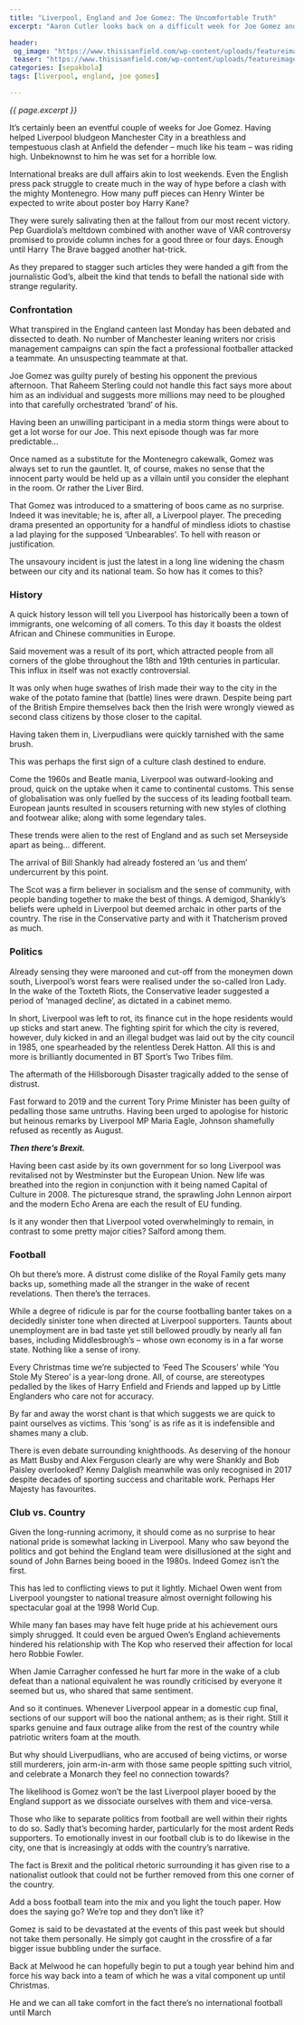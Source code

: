 ```yaml
---
title: "Liverpool, England and Joe Gomez: The Uncomfortable Truth"
excerpt: "Aaron Cutler looks back on a difficult week for Joe Gomez and asks whether the boos he heard at Wembley were more to do with his club side than Raheem Sterling."

header:
 og_image: "https://www.thisisanfield.com/wp-content/uploads/featureimage-8.jpg"
 teaser: "https://www.thisisanfield.com/wp-content/uploads/featureimage-8-324x235.jpg"
categories: [sepakbola]
tags: [liverpool, england, joe gomes]

---
```

_{{ page.excerpt }}_

It’s certainly been an eventful couple of weeks for Joe Gomez. Having helped Liverpool bludgeon Manchester City in a breathless and tempestuous clash at Anfield the defender – much like his team – was riding high. Unbeknownst to him he was set for a horrible low.

International breaks are dull affairs akin to lost weekends. Even the English press pack struggle to create much in the way of hype before a clash with the mighty Montenegro. How many puff pieces can Henry Winter be expected to write about poster boy Harry Kane?

They were surely salivating then at the fallout from our most recent victory. Pep Guardiola’s meltdown combined with another wave of VAR controversy promised to provide column inches for a good three or four days. Enough until Harry The Brave bagged another hat-trick.

As they prepared to stagger such articles they were handed a gift from the journalistic God’s, albeit the kind that tends to befall the national side with strange regularity.

### Confrontation

<!--{% include figure image_path="https://www.thisisanfield.com/wp-content/uploads/P2019-11-10-Liverpool_Man_City-108.jpg" caption="LIVERPOOL, ENGLAND - Sunday, November 10, 2019: Manchester City's Raheem Sterling (L) and Liverpool's Joe Gomez at the final whistle after the FA Premier League match between Liverpool FC and Manchester City FC at Anfield. Liverpool won 3-1. _(Pic by David Rawcliffe/Propaganda)_" %}
-->
What transpired in the England canteen last Monday has been debated and dissected to death. No number of Manchester leaning writers nor crisis management campaigns can spin the fact a professional footballer attacked a teammate. An unsuspecting teammate at that.

Joe Gomez was guilty purely of besting his opponent the previous afternoon. That Raheem Sterling could not handle this fact says more about him as an individual and suggests more millions may need to be ploughed into that carefully orchestrated ‘brand’ of his.

Having been an unwilling participant in a media storm things were about to get a lot worse for our Joe. This next episode though was far more predictable…	

Once named as a substitute for the Montenegro cakewalk, Gomez was always set to run the gauntlet. It, of course, makes no sense that the innocent party would be held up as a villain until you consider the elephant in the room. Or rather the Liver Bird.	

That Gomez was introduced to a smattering of boos came as no surprise. Indeed it was inevitable; he is, after all, a Liverpool player. The preceding drama presented an opportunity for a handful of mindless idiots to chastise a lad playing for the supposed ‘Unbearables’. To hell with reason or justification.	

The unsavoury incident is just the latest in a long line widening the chasm between our city and its national team. So how has it comes to this?	

### History	

<!--{% include figure image_path="https://www.thisisanfield.com/wp-content/uploads/P2019-10-02-033-Liverpool_Salzburg.jpg" caption="LIVERPOOL, ENGLAND - Wednesday, October 2, 2019: Liverpool supporters on the Spion Kop with a banner "Champions of Europe" during the UEFA Champions League Group E match between Liverpool FC and FC Salzburg at Anfield. _(Pic by David Rawcliffe/Propaganda)_" %}	
-->
A quick history lesson will tell you Liverpool has historically been a town of immigrants, one welcoming of all comers. To this day it boasts the oldest African and Chinese communities in Europe.	

Said movement was a result of its port, which attracted people from all corners of the globe throughout the 18th and 19th centuries in particular. This influx in itself was not exactly controversial.	

It was only when huge swathes of Irish made their way to the city in the wake of the potato famine that (battle) lines were drawn. Despite being part of the British Empire themselves back then the Irish were wrongly viewed as second class citizens by those closer to the capital.	

Having taken them in, Liverpudlians were quickly tarnished with the same brush.	

This was perhaps the first sign of a culture clash destined to endure.	

Come the 1960s and Beatle mania, Liverpool was outward-looking and proud, quick on the uptake when it came to continental customs. This sense of globalisation was only fuelled by the success of its leading football team. European jaunts resulted in scousers returning with new styles of clothing and footwear alike; along with some legendary tales.	

These trends were alien to the rest of England and as such set Merseyside apart as being… different.	

The arrival of Bill Shankly had already fostered an ‘us and them’ undercurrent by this point.	

The Scot was a firm believer in socialism and the sense of community, with people banding together to make the best of things. A demigod, Shankly’s beliefs were upheld in Liverpool but deemed archaic in other parts of the country. The rise in the Conservative party and with it Thatcherism proved as much.	

### Politics	

<!--{% include figure image_path="https://www.thisisanfield.com/wp-content/uploads/PA-37742464-copy-1200x673.jpg" caption"Liverpool city centre River Mersey _(PA Images)_" %}	
-->
Already sensing they were marooned and cut-off from the moneymen down south, Liverpool’s worst fears were realised under the so-called Iron Lady. In the wake of the Toxteth Riots, the Conservative leader suggested a period of ‘managed decline’, as dictated in a cabinet memo.	

In short, Liverpool was left to rot, its finance cut in the hope residents would up sticks and start anew. The fighting spirit for which the city is revered, however, duly kicked in and an illegal budget was laid out by the city council in 1985, one spearheaded by the relentless Derek Hatton. All this is and more is brilliantly documented in BT Sport’s Two Tribes film.	

The aftermath of the Hillsborough Disaster tragically added to the sense of distrust.	

Fast forward to 2019 and the current Tory Prime Minister has been guilty of pedalling those same untruths. Having been urged to apologise for historic but heinous remarks by Liverpool MP Maria Eagle, Johnson shamefully refused as recently as August.	

**_Then there’s Brexit._**	

Having been cast aside by its own government for so long Liverpool was revitalised not by Westminster but the European Union. New life was breathed into the region in conjunction with it being named Capital of Culture in 2008. The picturesque strand, the sprawling John Lennon airport and the modern Echo Arena are each the result of EU funding.	

Is it any wonder then that Liverpool voted overwhelmingly to remain, in contrast to some pretty major cities? Salford among them.	

### Football	

<!--{% include figure image_path="https://www.thisisanfield.com/wp-content/uploads/120414-053-Everton_Liverpool_FA_Cup.jpg" caption="LONDON, ENGLAND - Saturday, April 14, 2012: Liverpool supporters with *Don’t Buy The Sun* posters during the FA Cup Semi-Final match against Everton at Wembley. _(Pic by David Rawcliffe/Propaganda)_" %}	
-->
Oh but there’s more. A distrust come dislike of the Royal Family gets many backs up, something made all the stranger in the wake of recent revelations. Then there’s the terraces.	

While a degree of ridicule is par for the course footballing banter takes on a decidedly sinister tone when directed at Liverpool supporters. Taunts about unemployment are in bad taste yet still bellowed proudly by nearly all fan bases, including Middlesbrough’s – whose own economy is in a far worse state. Nothing like a sense of irony.	

Every Christmas time we’re subjected to ‘Feed The Scousers’ while ‘You Stole My Stereo’ is a year-long drone. All, of course, are stereotypes pedalled by the likes of Harry Enfield and Friends and lapped up by Little Englanders who care not for accuracy.	

By far and away the worst chant is that which suggests we are quick to paint ourselves as victims. This ‘song’ is as rife as it is indefensible and shames many a club.	

There is even debate surrounding knighthoods. As deserving of the honour as Matt Busby and Alex Ferguson clearly are why were Shankly and Bob Paisley overlooked? Kenny Dalglish meanwhile was only recognised in 2017 despite decades of sporting success and charitable work. Perhaps Her Majesty has favourites.	

### Club vs. Country	

<!--{% include figure image_path="https://www.thisisanfield.com/wp-content/uploads/PA-37742464-copy-1200x673.jpg" caption="Liverpool, England - Sunday, June 10, 2007: The Liverpool skyline featuring the Liver Buildings. _(Pic by David Rawcliffe/Propaganda)_" %}	
-->
Given the long-running acrimony, it should come as no surprise to hear national pride is somewhat lacking in Liverpool. Many who saw beyond the politics and got behind the England team were disillusioned at the sight and sound of John Barnes being booed in the 1980s. Indeed Gomez isn’t the first.	

This has led to conflicting views to put it lightly. Michael Owen went from Liverpool youngster to national treasure almost overnight following his spectacular goal at the 1998 World Cup.	

While many fan bases may have felt huge pride at his achievement ours simply shrugged. It could even be argued Owen’s England achievements hindered his relationship with The Kop who reserved their affection for local hero Robbie Fowler.	

When Jamie Carragher confessed he hurt far more in the wake of a club defeat than a national equivalent he was roundly criticised by everyone it seemed but us, who shared that same sentiment.	

And so it continues. Whenever Liverpool appear in a domestic cup final, sections of our support will boo the national anthem; as is their right. Still it sparks genuine and faux outrage alike from the rest of the country while patriotic writers foam at the mouth.	

But why should Liverpudlians, who are accused of being victims, or worse still murderers, join arm-in-arm with those same people spitting such vitriol, and celebrate a Monarch they feel no connection towards?	

<!--{% include figure image_path="https://www.thisisanfield.com/wp-content/uploads/PA-660734-e1501415718156.jpg" caption="The Kop worship at the feet of Liverpool manager Bill Shankly" %}	
-->
The likelihood is Gomez won’t be the last Liverpool player booed by the England support as we dissociate ourselves with them and vice-versa.	

Those who like to separate politics from football are well within their rights to do so. Sadly that’s becoming harder, particularly for the most ardent Reds supporters. To emotionally invest in our football club is to do likewise in the city, one that is increasingly at odds with the country’s narrative.	

The fact is Brexit and the political rhetoric surrounding it has given rise to a nationalist outlook that could not be further removed from this one corner of the country.	

Add a boss football team into the mix and you light the touch paper. How does the saying go? We’re top and they don’t like it?	

Gomez is said to be devastated at the events of this past week but should not take them personally. He simply got caught in the crossfire of a far bigger issue bubbling under the surface.	

Back at Melwood he can hopefully begin to put a tough year behind him and force his way back into a team of which he was a vital component up until Christmas.	

He and we can all take comfort in the fact there’s no international football until March

